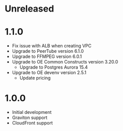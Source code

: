 # Unreleased

# 1.1.0

* Fix issue with ALB when creating VPC
* Upgrade to PeerTube version 6.1.0
* Upgrade to FFMPEG version 6.0.1
* Upgrade to OE Common Constructs version 3.20.0
  * Upgrade to Postgres Aurora 15.4
* Upgrade to OE devenv version 2.5.1
  * Update pricing

# 1.0.0

* Initial development
* Graviton support
* CloudFront support
